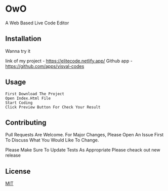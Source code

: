 
# OwO


A Web Based Live Code Editor 


## Installation

Wanna try it

link of my project - https://elitecode.netlify.app/
Github app - https://github.com/apps/visval-codes

## Usage


``` 
First Download The Project
Open Index.Html File
Start Coding 
Click Preview Button For Check Your Result  
```


## Contributing


Pull Requests Are Welcome. For Major Changes, Please Open An Issue First To Discuss What You Would Like To Change.
            


Please Make Sure To Update Tests As Appropriate
Please cheack out new release


## License


[MIT](Https://Choosealicense.Com/Licenses/Mit/)
